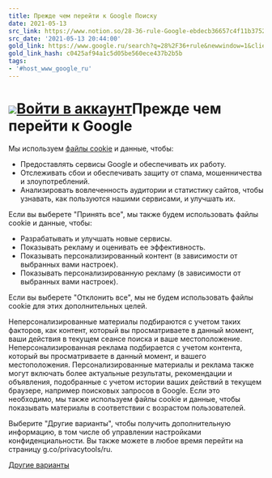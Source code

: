 ```yaml
---
title: Прежде чем перейти к Google Поиску
date: 2021-05-13
src_link: https://www.notion.so/28-36-rule-Google-ebdecb36657c4f11b3752cdc67a4284f
src_date: '2021-05-13 20:44:00'
gold_link: https://www.google.ru/search?q=28%2F36+rule&newwindow=1&client=safari&hl=ru-ru&sxsrf=ALeKk02QAqduGXqBbXkShZG6kWU4nRjBWw%3A1617691133759&ei=_QFsYNznLaaHrwS--IOwCA&oq=28%2F36+&gs_lcp=ChNtb2JpbGUtZ3dzLXdpei1zZXJwEAEYATICCAAyBQgAEMsBMgUIABDLATIFCAAQywEyBQgAEMsBMgUIABDLATIFCAAQywEyBQgAEMsBOgQIIxAnOgYIABAHEB5QtkBYxGJgh4QBaABwAHgAgAFbiAHTApIBATSYAQCgAQHAAQE&sclient=mobile-gws-wiz-serp
gold_link_hash: c0425af94a1c5d05be560ece437b2b5b
tags:
- '#host_www_google_ru'
---
```


![](//www.gstatic.com/images/branding/googlelogo/1x/googlelogo_color_68x28dp.png)[Войти в аккаунт](https://accounts.google.com/ServiceLogin?hl=ru&cd=RU&continue=https://www.google.ru/search?q%3D28%252F36%2Brule%26newwindow%3D1%26client%3Dsafari%26hl%3Dru-ru%26sxsrf%3DALeKk02QAqduGXqBbXkShZG6kWU4nRjBWw%253A1617691133759%26ei%3D_QFsYNznLaaHrwS--IOwCA%26oq%3D28%252F36%2B%26gs_lcp%3DChNtb2JpbGUtZ3dzLXdpei1zZXJwEAEYATICCAAyBQgAEMsBMgUIABDLATIFCAAQywEyBQgAEMsBMgUIABDLATIFCAAQywEyBQgAEMsBOgQIIxAnOgYIABAHEB5QtkBYxGJgh4QBaABwAHgAgAFbiAHTApIBATSYAQCgAQHAAQE%26sclient%3Dmobile-gws-wiz-serp&gae=cb-none)Прежде чем перейти к Google
===========================

Мы используем [файлы cookie](https://policies.google.com/technologies/cookies?hl=ru&utm_source=ucb) и данные, чтобы:

* Предоставлять сервисы Google и обеспечивать их работу.
* Отслеживать сбои и обеспечивать защиту от спама, мошенничества и злоупотреблений.
* Анализировать вовлеченность аудитории и статистику сайтов, чтобы узнавать, как пользуются нашими сервисами, и улучшать их.

Если вы выберете "Принять все", мы также будем использовать файлы cookie и данные, чтобы:

* Разрабатывать и улучшать новые сервисы.
* Показывать рекламу и оценивать ее эффективность.
* Показывать персонализированный контент (в зависимости от выбранных вами настроек).
* Показывать персонализированную рекламу (в зависимости от выбранных вами настроек).

Если вы выберете "Отклонить все", мы не будем использовать файлы cookie для этих дополнительных целей.

Неперсонализированные материалы подбираются с учетом таких факторов, как контент, который вы просматриваете в данный момент, ваши действия в текущем сеансе поиска и ваше местоположение. Неперсонализированная реклама подбирается с учетом контента, который вы просматриваете в данный момент, и вашего местоположения. Персонализированные материалы и реклама также могут включать более актуальные результаты, рекомендации и объявления, подобранные с учетом истории ваших действий в текущем браузере, например поисковых запросов в Google. Если это необходимо, мы также используем файлы cookie и данные, чтобы показывать материалы в соответствии с возрастом пользователей.

Выберите "Другие варианты", чтобы получить дополнительную информацию, в том числе об управлении настройками конфиденциальности. Вы также можете в любое время перейти на страницу g.co/privacytools/ru.

[Другие варианты](https://consent.google.ru/dl?continue=https://www.google.ru/search?q%3D28%252F36%2Brule%26newwindow%3D1%26client%3Dsafari%26hl%3Dru-ru%26sxsrf%3DALeKk02QAqduGXqBbXkShZG6kWU4nRjBWw%253A1617691133759%26ei%3D_QFsYNznLaaHrwS--IOwCA%26oq%3D28%252F36%2B%26gs_lcp%3DChNtb2JpbGUtZ3dzLXdpei1zZXJwEAEYATICCAAyBQgAEMsBMgUIABDLATIFCAAQywEyBQgAEMsBMgUIABDLATIFCAAQywEyBQgAEMsBOgQIIxAnOgYIABAHEB5QtkBYxGJgh4QBaABwAHgAgAFbiAHTApIBATSYAQCgAQHAAQE%26sclient%3Dmobile-gws-wiz-serp&gl=DE&hl=ru&cm=2&pc=srp&uxe=none&src=1)